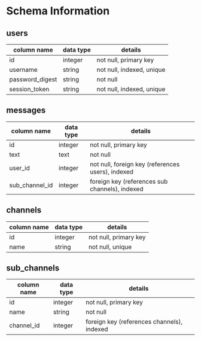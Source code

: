 # Schema Information

## users
column name     | data type | details
----------------|-----------|---------------------------
id              |  integer  | not null, primary key
username        |  string   | not null, indexed, unique
password_digest |  string   | not null
session_token   |  string   | not null, indexed, unique

## messages
column name        | data type | details
-------------------|-----------|---------------------------
id                 |  integer  | not null, primary key
text               |  text     | not null
user_id            |  integer  | not null, foreign key (references users), indexed
sub_channel_id     |  integer  | foreign key (references sub channels), indexed

## channels
column name     | data type | details
----------------|-----------|---------------------------
id              |  integer  | not null, primary key
name            |  string   | not null, unique

## sub_channels
column name     | data type | details
----------------|-----------|---------------------------
id              |  integer  | not null, primary key
name            |  string   | not null
channel_id      |  integer  | foreign key (references channels), indexed
